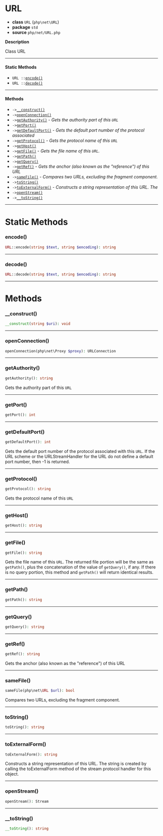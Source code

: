 # URL

- **class** `URL` (`php\net\URL`)
- **package** `std`
- **source** `php/net/URL.php`

**Description**

Class URL

---

#### Static Methods

- `URL ::`[`encode()`](#method-encode)
- `URL ::`[`decode()`](#method-decode)

---

#### Methods

- `->`[`__construct()`](#method-__construct)
- `->`[`openConnection()`](#method-openconnection)
- `->`[`getAuthority()`](#method-getauthority) - _Gets the authority part of this ``URL``_
- `->`[`getPort()`](#method-getport)
- `->`[`getDefaultPort()`](#method-getdefaultport) - _Gets the default port number of the protocol associated_
- `->`[`getProtocol()`](#method-getprotocol) - _Gets the protocol name of this ``URL``_
- `->`[`getHost()`](#method-gethost)
- `->`[`getFile()`](#method-getfile) - _Gets the file name of this <code>URL</code>._
- `->`[`getPath()`](#method-getpath)
- `->`[`getQuery()`](#method-getquery)
- `->`[`getRef()`](#method-getref) - _Gets the anchor (also known as the "reference") of this URL_
- `->`[`sameFile()`](#method-samefile) - _Compares two URLs, excluding the fragment component._
- `->`[`toString()`](#method-tostring)
- `->`[`toExternalForm()`](#method-toexternalform) - _Constructs a string representation of this URL. The_
- `->`[`openStream()`](#method-openstream)
- `->`[`__toString()`](#method-__tostring)

---
# Static Methods

<a name="method-encode"></a>

### encode()
```php
URL::encode(string $text, string $encoding): string
```

---

<a name="method-decode"></a>

### decode()
```php
URL::decode(string $text, string $encoding): string
```

---
# Methods

<a name="method-__construct"></a>

### __construct()
```php
__construct(string $uri): void
```

---

<a name="method-openconnection"></a>

### openConnection()
```php
openConnection(php\net\Proxy $proxy): URLConnection
```

---

<a name="method-getauthority"></a>

### getAuthority()
```php
getAuthority(): string
```
Gets the authority part of this ``URL``

---

<a name="method-getport"></a>

### getPort()
```php
getPort(): int
```

---

<a name="method-getdefaultport"></a>

### getDefaultPort()
```php
getDefaultPort(): int
```
Gets the default port number of the protocol associated
with this ``URL``. If the URL scheme or the URLStreamHandler
for the URL do not define a default port number,
then -1 is returned.

---

<a name="method-getprotocol"></a>

### getProtocol()
```php
getProtocol(): string
```
Gets the protocol name of this ``URL``

---

<a name="method-gethost"></a>

### getHost()
```php
getHost(): string
```

---

<a name="method-getfile"></a>

### getFile()
```php
getFile(): string
```
Gets the file name of this <code>URL</code>.
The returned file portion will be
the same as ``getPath()``, plus the concatenation of
the value of ``getQuery()``, if any. If there is
no query portion, this method and ``getPath()`` will
return identical results.

---

<a name="method-getpath"></a>

### getPath()
```php
getPath(): string
```

---

<a name="method-getquery"></a>

### getQuery()
```php
getQuery(): string
```

---

<a name="method-getref"></a>

### getRef()
```php
getRef(): string
```
Gets the anchor (also known as the "reference") of this URL

---

<a name="method-samefile"></a>

### sameFile()
```php
sameFile(php\net\URL $url): bool
```
Compares two URLs, excluding the fragment component.

---

<a name="method-tostring"></a>

### toString()
```php
toString(): string
```

---

<a name="method-toexternalform"></a>

### toExternalForm()
```php
toExternalForm(): string
```
Constructs a string representation of this URL. The
string is created by calling the toExternalForm
method of the stream protocol handler for this object.

---

<a name="method-openstream"></a>

### openStream()
```php
openStream(): Stream
```

---

<a name="method-__tostring"></a>

### __toString()
```php
__toString(): string
```